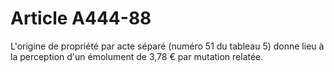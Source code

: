 # Article A444-88

<p>L'origine de propriété par acte séparé (numéro 51 du tableau 5) donne lieu à la perception d'un émolument de 3,78 € par mutation relatée.</p>